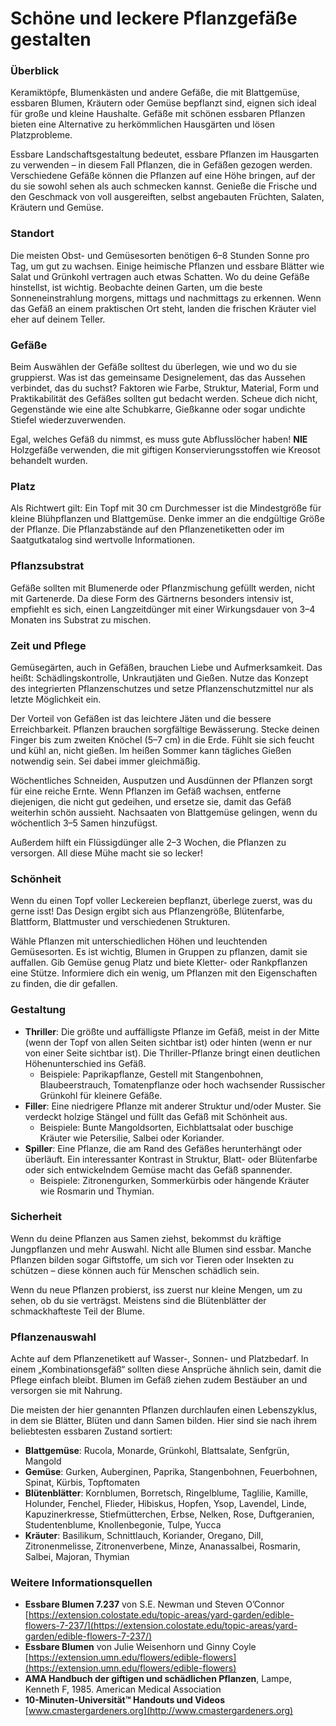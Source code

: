 # Schöne und leckere Pflanzgefäße gestalten

### Überblick

Keramiktöpfe, Blumenkästen und andere Gefäße, die mit Blattgemüse, essbaren Blumen, Kräutern oder Gemüse bepflanzt sind, eignen sich ideal für große und kleine Haushalte. Gefäße mit schönen essbaren Pflanzen bieten eine Alternative zu herkömmlichen Hausgärten und lösen Platzprobleme.

Essbare Landschaftsgestaltung bedeutet, essbare Pflanzen im Hausgarten zu verwenden – in diesem Fall Pflanzen, die in Gefäßen gezogen werden. Verschiedene Gefäße können die Pflanzen auf eine Höhe bringen, auf der du sie sowohl sehen als auch schmecken kannst. Genieße die Frische und den Geschmack von voll ausgereiften, selbst angebauten Früchten, Salaten, Kräutern und Gemüse.

### Standort

Die meisten Obst- und Gemüsesorten benötigen 6–8 Stunden Sonne pro Tag, um gut zu wachsen. Einige heimische Pflanzen und essbare Blätter wie Salat und Grünkohl vertragen auch etwas Schatten. Wo du deine Gefäße hinstellst, ist wichtig. Beobachte deinen Garten, um die beste Sonneneinstrahlung morgens, mittags und nachmittags zu erkennen. Wenn das Gefäß an einem praktischen Ort steht, landen die frischen Kräuter viel eher auf deinem Teller.

### Gefäße

Beim Auswählen der Gefäße solltest du überlegen, wie und wo du sie gruppierst. Was ist das gemeinsame Designelement, das das Aussehen verbindet, das du suchst? Faktoren wie Farbe, Struktur, Material, Form und Praktikabilität des Gefäßes sollten gut bedacht werden. Scheue dich nicht, Gegenstände wie eine alte Schubkarre, Gießkanne oder sogar undichte Stiefel wiederzuverwenden.

Egal, welches Gefäß du nimmst, es muss gute Abflusslöcher haben! **NIE** Holzgefäße verwenden, die mit giftigen Konservierungsstoffen wie Kreosot behandelt wurden.

### Platz

Als Richtwert gilt: Ein Topf mit 30 cm Durchmesser ist die Mindestgröße für kleine Blühpflanzen und Blattgemüse. Denke immer an die endgültige Größe der Pflanze. Die Pflanzabstände auf den Pflanzenetiketten oder im Saatgutkatalog sind wertvolle Informationen.

### Pflanzsubstrat

Gefäße sollten mit Blumenerde oder Pflanzmischung gefüllt werden, nicht mit Gartenerde. Da diese Form des Gärtnerns besonders intensiv ist, empfiehlt es sich, einen Langzeitdünger mit einer Wirkungsdauer von 3–4 Monaten ins Substrat zu mischen.

### Zeit und Pflege

Gemüsegärten, auch in Gefäßen, brauchen Liebe und Aufmerksamkeit. Das heißt: Schädlingskontrolle, Unkrautjäten und Gießen. Nutze das Konzept des integrierten Pflanzenschutzes und setze Pflanzenschutzmittel nur als letzte Möglichkeit ein.

Der Vorteil von Gefäßen ist das leichtere Jäten und die bessere Erreichbarkeit. Pflanzen brauchen sorgfältige Bewässerung. Stecke deinen Finger bis zum zweiten Knöchel (5–7 cm) in die Erde. Fühlt sie sich feucht und kühl an, nicht gießen. Im heißen Sommer kann tägliches Gießen notwendig sein. Sei dabei immer gleichmäßig.

Wöchentliches Schneiden, Ausputzen und Ausdünnen der Pflanzen sorgt für eine reiche Ernte. Wenn Pflanzen im Gefäß wachsen, entferne diejenigen, die nicht gut gedeihen, und ersetze sie, damit das Gefäß weiterhin schön aussieht. Nachsaaten von Blattgemüse gelingen, wenn du wöchentlich 3–5 Samen hinzufügst.

Außerdem hilft ein Flüssigdünger alle 2–3 Wochen, die Pflanzen zu versorgen. All diese Mühe macht sie so lecker!

### Schönheit

Wenn du einen Topf voller Leckereien bepflanzt, überlege zuerst, was du gerne isst! Das Design ergibt sich aus Pflanzengröße, Blütenfarbe, Blattform, Blattmuster und verschiedenen Strukturen.

Wähle Pflanzen mit unterschiedlichen Höhen und leuchtenden Gemüsesorten. Es ist wichtig, Blumen in Gruppen zu pflanzen, damit sie auffallen. Gib Gemüse genug Platz und biete Kletter- oder Rankpflanzen eine Stütze. Informiere dich ein wenig, um Pflanzen mit den Eigenschaften zu finden, die dir gefallen.

### Gestaltung


- **Thriller**: Die größte und auffälligste Pflanze im Gefäß, meist in der Mitte (wenn der Topf von allen Seiten sichtbar ist) oder hinten (wenn er nur von einer Seite sichtbar ist). Die Thriller-Pflanze bringt einen deutlichen Höhenunterschied ins Gefäß.
  - Beispiele: Paprikapflanze, Gestell mit Stangenbohnen, Blaubeerstrauch, Tomatenpflanze oder hoch wachsender Russischer Grünkohl für kleinere Gefäße.
- **Filler**: Eine niedrigere Pflanze mit anderer Struktur und/oder Muster. Sie verdeckt holzige Stängel und füllt das Gefäß mit Schönheit aus.
  - Beispiele: Bunte Mangoldsorten, Eichblattsalat oder buschige Kräuter wie Petersilie, Salbei oder Koriander.
- **Spiller**: Eine Pflanze, die am Rand des Gefäßes herunterhängt oder überläuft. Ein interessanter Kontrast in Struktur, Blatt- oder Blütenfarbe oder sich entwickelndem Gemüse macht das Gefäß spannender.
  - Beispiele: Zitronengurken, Sommerkürbis oder hängende Kräuter wie Rosmarin und Thymian.

### Sicherheit

Wenn du deine Pflanzen aus Samen ziehst, bekommst du kräftige Jungpflanzen und mehr Auswahl. Nicht alle Blumen sind essbar. Manche Pflanzen bilden sogar Giftstoffe, um sich vor Tieren oder Insekten zu schützen – diese können auch für Menschen schädlich sein.

Wenn du neue Pflanzen probierst, iss zuerst nur kleine Mengen, um zu sehen, ob du sie verträgst. Meistens sind die Blütenblätter der schmackhafteste Teil der Blume.

### Pflanzenauswahl

Achte auf dem Pflanzenetikett auf Wasser-, Sonnen- und Platzbedarf. In einem „Kombinationsgefäß“ sollten diese Ansprüche ähnlich sein, damit die Pflege einfach bleibt. Blumen im Gefäß ziehen zudem Bestäuber an und versorgen sie mit Nahrung.

Die meisten der hier genannten Pflanzen durchlaufen einen Lebenszyklus, in dem sie Blätter, Blüten und dann Samen bilden. Hier sind sie nach ihrem beliebtesten essbaren Zustand sortiert:

- **Blattgemüse**: Rucola, Monarde, Grünkohl, Blattsalate, Senfgrün, Mangold
- **Gemüse**: Gurken, Auberginen, Paprika, Stangenbohnen, Feuerbohnen, Spinat, Kürbis, Topftomaten
- **Blütenblätter**: Kornblumen, Borretsch, Ringelblume, Taglilie, Kamille, Holunder, Fenchel, Flieder, Hibiskus, Hopfen, Ysop, Lavendel, Linde, Kapuzinerkresse, Stiefmütterchen, Erbse, Nelken, Rose, Duftgeranien, Studentenblume, Knollenbegonie, Tulpe, Yucca
- **Kräuter**: Basilikum, Schnittlauch, Koriander, Oregano, Dill, Zitronenmelisse, Zitronenverbene, Minze, Ananassalbei, Rosmarin, Salbei, Majoran, Thymian

### Weitere Informationsquellen

- **Essbare Blumen 7.237** von S.E. Newman und Steven O’Connor  
  [https://extension.colostate.edu/topic-areas/yard-garden/edible-flowers-7-237/](https://extension.colostate.edu/topic-areas/yard-garden/edible-flowers-7-237/)
- **Essbare Blumen** von Julie Weisenhorn und Ginny Coyle  
  [https://extension.umn.edu/flowers/edible-flowers](https://extension.umn.edu/flowers/edible-flowers)
- **AMA Handbuch der giftigen und schädlichen Pflanzen**, Lampe, Kenneth F, 1985. American Medical Association
- **10-Minuten-Universität™ Handouts und Videos**  
  [www.cmastergardeners.org](http://www.cmastergardeners.org)
